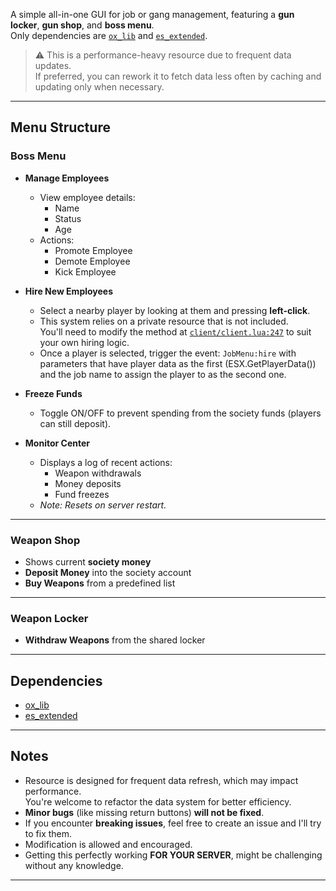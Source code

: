 A simple all-in-one GUI for job or gang management, featuring a **gun locker**, **gun shop**, and **boss menu**.  
Only dependencies are [`ox_lib`](https://github.com/overextended/ox_lib) and [`es_extended`](https://github.com/esx-framework/es_extended).

> ⚠️ This is a performance-heavy resource due to frequent data updates.  
> If preferred, you can rework it to fetch data less often by caching and updating only when necessary.

---

## Menu Structure

### Boss Menu
- **Manage Employees**
  - View employee details:
    - Name
    - Status
    - Age
  - Actions:
    - Promote Employee
    - Demote Employee
    - Kick Employee

- **Hire New Employees**
  - Select a nearby player by looking at them and pressing **left-click**.
  - This system relies on a private resource that is not included.  
    You'll need to modify the method at [`client/client.lua:247`](./client/client.lua#L247) to suit your own hiring logic.
  - Once a player is selected, trigger the event: `JobMenu:hire` with parameters that have player data as the first (ESX.GetPlayerData()) and the job name to assign the player to as the second one.

- **Freeze Funds**
  - Toggle ON/OFF to prevent spending from the society funds (players can still deposit).

- **Monitor Center**
  - Displays a log of recent actions:
    - Weapon withdrawals
    - Money deposits
    - Fund freezes  
  - *Note: Resets on server restart.*

---

### Weapon Shop
- Shows current **society money**
- **Deposit Money** into the society account
- **Buy Weapons** from a predefined list

---

### Weapon Locker
- **Withdraw Weapons** from the shared locker

---

## Dependencies

- [ox_lib](https://github.com/overextended/ox_lib)
- [es_extended](https://github.com/esx-framework/es_extended)

---

## Notes

- Resource is designed for frequent data refresh, which may impact performance.  
  You're welcome to refactor the data system for better efficiency.
- **Minor bugs** (like missing return buttons) **will not be fixed**.
- If you encounter **breaking issues**, feel free to create an issue and I'll try to fix them.
- Modification is allowed and encouraged.
- Getting this perfectly working **FOR YOUR SERVER**, might be challenging without any knowledge.

---
